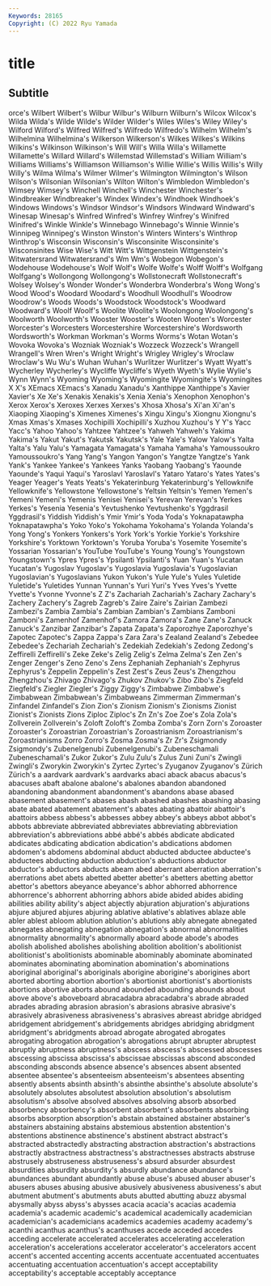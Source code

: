 ```yaml
---
Keywords: 28165
Copyright: (C) 2022 Ryu Yamada
---
```



# title

## Subtitle
orce's Wilbert Wilbert's
Wilbur Wilbur's Wilburn Wilburn's Wilcox Wilcox's Wilda Wilda's Wilde Wilde's
Wilder Wilder's Wiles Wiles's Wiley Wiley's Wilford Wilford's Wilfred Wilfred's
Wilfredo Wilfredo's Wilhelm Wilhelm's Wilhelmina Wilhelmina's Wilkerson Wilkerson's Wilkes Wilkes's
Wilkins Wilkins's Wilkinson Wilkinson's Will Will's Willa Willa's Willamette Willamette's
Willard Willard's Willemstad Willemstad's William William's Williams Williams's Williamson Williamson's
Willie Willie's Willis Willis's Willy Willy's Wilma Wilma's Wilmer Wilmer's
Wilmington Wilmington's Wilson Wilson's Wilsonian Wilsonian's Wilton Wilton's Wimbledon Wimbledon's
Wimsey Wimsey's Winchell Winchell's Winchester Winchester's Windbreaker Windbreaker's Windex Windex's
Windhoek Windhoek's Windows Windows's Windsor Windsor's Windsors Windward Windward's Winesap
Winesap's Winfred Winfred's Winfrey Winfrey's Winifred Winifred's Winkle Winkle's Winnebago
Winnebago's Winnie Winnie's Winnipeg Winnipeg's Winston Winston's Winters Winters's Winthrop
Winthrop's Wisconsin Wisconsin's Wisconsinite Wisconsinite's Wisconsinites Wise Wise's Witt Witt's
Wittgenstein Wittgenstein's Witwatersrand Witwatersrand's Wm Wm's Wobegon Wobegon's Wodehouse Wodehouse's
Wolf Wolf's Wolfe Wolfe's Wolff Wolff's Wolfgang Wolfgang's Wollongong Wollongong's
Wollstonecraft Wollstonecraft's Wolsey Wolsey's Wonder Wonder's Wonderbra Wonderbra's Wong Wong's
Wood Wood's Woodard Woodard's Woodhull Woodhull's Woodrow Woodrow's Woods Woods's
Woodstock Woodstock's Woodward Woodward's Woolf Woolf's Woolite Woolite's Woolongong Woolongong's
Woolworth Woolworth's Wooster Wooster's Wooten Wooten's Worcester Worcester's Worcesters Worcestershire
Worcestershire's Wordsworth Wordsworth's Workman Workman's Worms Worms's Wotan Wotan's Wovoka
Wovoka's Wozniak Wozniak's Wozzeck Wozzeck's Wrangell Wrangell's Wren Wren's Wright
Wright's Wrigley Wrigley's Wroclaw Wroclaw's Wu Wu's Wuhan Wuhan's Wurlitzer
Wurlitzer's Wyatt Wyatt's Wycherley Wycherley's Wycliffe Wycliffe's Wyeth Wyeth's Wylie
Wylie's Wynn Wynn's Wyoming Wyoming's Wyomingite Wyomingite's Wyomingites X X's
XEmacs XEmacs's Xanadu Xanadu's Xanthippe Xanthippe's Xavier Xavier's Xe Xe's
Xenakis Xenakis's Xenia Xenia's Xenophon Xenophon's Xerox Xerox's Xeroxes Xerxes
Xerxes's Xhosa Xhosa's Xi'an Xi'an's Xiaoping Xiaoping's Ximenes Ximenes's Xingu
Xingu's Xiongnu Xiongnu's Xmas Xmas's Xmases Xochipilli Xochipilli's Xuzhou Xuzhou's
Y Y's Yacc Yacc's Yahoo Yahoo's Yahtzee Yahtzee's Yahweh Yahweh's
Yakima Yakima's Yakut Yakut's Yakutsk Yakutsk's Yale Yale's Yalow Yalow's
Yalta Yalta's Yalu Yalu's Yamagata Yamagata's Yamaha Yamaha's Yamoussoukro Yamoussoukro's
Yang Yang's Yangon Yangon's Yangtze Yangtze's Yank Yank's Yankee Yankee's
Yankees Yanks Yaobang Yaobang's Yaounde Yaounde's Yaqui Yaqui's Yaroslavl Yaroslavl's
Yataro Yataro's Yates Yates's Yeager Yeager's Yeats Yeats's Yekaterinburg Yekaterinburg's
Yellowknife Yellowknife's Yellowstone Yellowstone's Yeltsin Yeltsin's Yemen Yemen's Yemeni Yemeni's
Yemenis Yenisei Yenisei's Yerevan Yerevan's Yerkes Yerkes's Yesenia Yesenia's Yevtushenko
Yevtushenko's Yggdrasil Yggdrasil's Yiddish Yiddish's Ymir Ymir's Yoda Yoda's Yoknapatawpha
Yoknapatawpha's Yoko Yoko's Yokohama Yokohama's Yolanda Yolanda's Yong Yong's Yonkers
Yonkers's York York's Yorkie Yorkie's Yorkshire Yorkshire's Yorktown Yorktown's Yoruba
Yoruba's Yosemite Yosemite's Yossarian Yossarian's YouTube YouTube's Young Young's Youngstown
Youngstown's Ypres Ypres's Ypsilanti Ypsilanti's Yuan Yuan's Yucatan Yucatan's Yugoslav
Yugoslav's Yugoslavia Yugoslavia's Yugoslavian Yugoslavian's Yugoslavians Yukon Yukon's Yule Yule's
Yules Yuletide Yuletide's Yuletides Yunnan Yunnan's Yuri Yuri's Yves Yves's
Yvette Yvette's Yvonne Yvonne's Z Z's Zachariah Zachariah's Zachary Zachary's
Zachery Zachery's Zagreb Zagreb's Zaire Zaire's Zairian Zambezi Zambezi's Zambia
Zambia's Zambian Zambian's Zambians Zamboni Zamboni's Zamenhof Zamenhof's Zamora Zamora's
Zane Zane's Zanuck Zanuck's Zanzibar Zanzibar's Zapata Zapata's Zaporozhye Zaporozhye's
Zapotec Zapotec's Zappa Zappa's Zara Zara's Zealand Zealand's Zebedee Zebedee's
Zechariah Zechariah's Zedekiah Zedekiah's Zedong Zedong's Zeffirelli Zeffirelli's Zeke Zeke's
Zelig Zelig's Zelma Zelma's Zen Zen's Zenger Zenger's Zeno Zeno's
Zens Zephaniah Zephaniah's Zephyrus Zephyrus's Zeppelin Zeppelin's Zest Zest's Zeus
Zeus's Zhengzhou Zhengzhou's Zhivago Zhivago's Zhukov Zhukov's Zibo Zibo's Ziegfeld
Ziegfeld's Ziegler Ziegler's Ziggy Ziggy's Zimbabwe Zimbabwe's Zimbabwean Zimbabwean's Zimbabweans
Zimmerman Zimmerman's Zinfandel Zinfandel's Zion Zion's Zionism Zionism's Zionisms Zionist
Zionist's Zionists Zions Ziploc Ziploc's Zn Zn's Zoe Zoe's Zola
Zola's Zollverein Zollverein's Zoloft Zoloft's Zomba Zomba's Zorn Zorn's Zoroaster
Zoroaster's Zoroastrian Zoroastrian's Zoroastrianism Zoroastrianism's Zoroastrianisms Zorro Zorro's Zosma Zosma's
Zr Zr's Zsigmondy Zsigmondy's Zubenelgenubi Zubenelgenubi's Zubeneschamali Zubeneschamali's Zukor Zukor's
Zulu Zulu's Zulus Zuni Zuni's Zwingli Zwingli's Zworykin Zworykin's Zyrtec
Zyrtec's Zyuganov Zyuganov's Zürich Zürich's a aardvark aardvark's aardvarks abaci
aback abacus abacus's abacuses abaft abalone abalone's abalones abandon abandoned
abandoning abandonment abandonment's abandons abase abased abasement abasement's abases abash
abashed abashes abashing abasing abate abated abatement abatement's abates abating
abattoir abattoir's abattoirs abbess abbess's abbesses abbey abbey's abbeys abbot
abbot's abbots abbreviate abbreviated abbreviates abbreviating abbreviation abbreviation's abbreviations abbé
abbé's abbés abdicate abdicated abdicates abdicating abdication abdication's abdications abdomen
abdomen's abdomens abdominal abduct abducted abductee abductee's abductees abducting abduction
abduction's abductions abductor abductor's abductors abducts abeam abed aberrant aberration
aberration's aberrations abet abets abetted abetter abetter's abetters abetting abettor
abettor's abettors abeyance abeyance's abhor abhorred abhorrence abhorrence's abhorrent abhorring
abhors abide abided abides abiding abilities ability ability's abject abjectly
abjuration abjuration's abjurations abjure abjured abjures abjuring ablative ablative's ablatives
ablaze able abler ablest abloom ablution ablution's ablutions ably abnegate
abnegated abnegates abnegating abnegation abnegation's abnormal abnormalities abnormality abnormality's abnormally
aboard abode abode's abodes abolish abolished abolishes abolishing abolition abolition's
abolitionist abolitionist's abolitionists abominable abominably abominate abominated abominates abominating abomination
abomination's abominations aboriginal aboriginal's aboriginals aborigine aborigine's aborigines abort aborted
aborting abortion abortion's abortionist abortionist's abortionists abortions abortive aborts abound
abounded abounding abounds about above above's aboveboard abracadabra abracadabra's abrade
abraded abrades abrading abrasion abrasion's abrasions abrasive abrasive's abrasively abrasiveness
abrasiveness's abrasives abreast abridge abridged abridgement abridgement's abridgements abridges abridging
abridgment abridgment's abridgments abroad abrogate abrogated abrogates abrogating abrogation abrogation's
abrogations abrupt abrupter abruptest abruptly abruptness abruptness's abscess abscess's abscessed
abscesses abscessing abscissa abscissa's abscissae abscissas abscond absconded absconding absconds
absence absence's absences absent absented absentee absentee's absenteeism absenteeism's absentees
absenting absently absents absinth absinth's absinthe absinthe's absolute absolute's absolutely
absolutes absolutest absolution absolution's absolutism absolutism's absolve absolved absolves absolving
absorb absorbed absorbency absorbency's absorbent absorbent's absorbents absorbing absorbs absorption
absorption's abstain abstained abstainer abstainer's abstainers abstaining abstains abstemious abstention
abstention's abstentions abstinence abstinence's abstinent abstract abstract's abstracted abstractedly abstracting
abstraction abstraction's abstractions abstractly abstractness abstractness's abstractnesses abstracts abstruse abstrusely
abstruseness abstruseness's absurd absurder absurdest absurdities absurdity absurdity's absurdly abundance
abundance's abundances abundant abundantly abuse abuse's abused abuser abuser's abusers
abuses abusing abusive abusively abusiveness abusiveness's abut abutment abutment's abutments
abuts abutted abutting abuzz abysmal abysmally abyss abyss's abysses acacia
acacia's acacias academia academia's academic academic's academical academically academician academician's
academicians academics academies academy academy's acanthi acanthus acanthus's acanthuses accede
acceded accedes acceding accelerate accelerated accelerates accelerating acceleration acceleration's accelerations
accelerator accelerator's accelerators accent accent's accented accenting accents accentuate accentuated
accentuates accentuating accentuation accentuation's accept acceptability acceptability's acceptable acceptably acceptance
